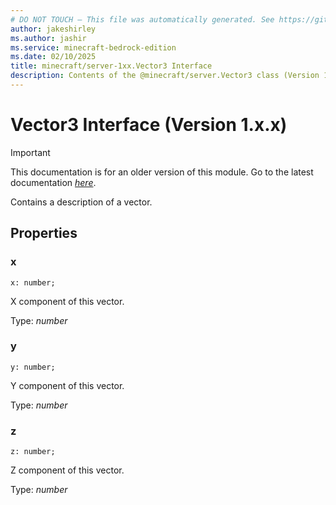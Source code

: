 ```yaml
---
# DO NOT TOUCH — This file was automatically generated. See https://github.com/mojang/minecraftapidocsgenerator to modify descriptions, examples, etc.
author: jakeshirley
ms.author: jashir
ms.service: minecraft-bedrock-edition
ms.date: 02/10/2025
title: minecraft/server-1xx.Vector3 Interface
description: Contents of the @minecraft/server.Vector3 class (Version 1.x.x).
---
```

# Vector3 Interface (Version 1.x.x)

> [!IMPORTANT]
> This documentation is for an older version of this module. Go to the latest documentation [*here*](../../../scriptapi/minecraft/server/Vector3.md).

Contains a description of a vector.

## Properties

### **x**
`x: number;`

X component of this vector.

Type: *number*

### **y**
`y: number;`

Y component of this vector.

Type: *number*

### **z**
`z: number;`

Z component of this vector.

Type: *number*
